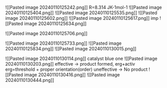 ![[Pasted image 20240110125242.png]]
R=8.314 JK-1mol-1
![[Pasted image 20240110125404.png]]
![[Pasted image 20240110125535.png]]
![[Pasted image 20240110125602.png]]
![[Pasted image 20240110125617.png]]
imp
![[Pasted image 20240110125634.png]]

![[Pasted image 20240110125706.png]]

![[Pasted image 20240110125733.png]]
![[Pasted image 20240110125834.png]]
![[Pasted image 20240110130015.png]]

![[Pasted image 20240110130114.png]]
catalyst blue one
![[Pasted image 20240110130203.png]]
effective -> product formed, erg+activ erg=threshold + proper orientation(order)
uneffective -> No product
![[Pasted image 20240110130416.png]]
![[Pasted image 20240110130444.png]]
